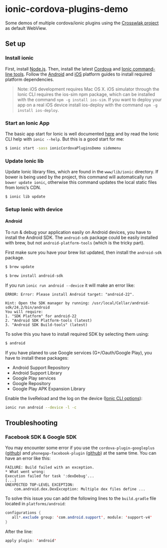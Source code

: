 # ionic-cordova-plugins-demo
Some demos of multiple cordova/ionic plugins using the [Crosswlak project](https://crosswalk-project.org/) as default WebView.

## Set up
### Install ionic
First, install [Node.js](http://nodejs.org/). Then, install the latest [Cordova](https://cordova.apache.org/) and [Ionic command-line tools](https://npmjs.org/package/ionic). Follow the [Android](http://cordova.apache.org/docs/en/5.1.1/guide/platforms/android/index.html) and [iOS](http://cordova.apache.org/docs/en/5.1.1/guide/platforms/ios/index.html) platform guides to install required platform dependencies.
> Note: iOS development requires Mac OS X. iOS simulator through the Ionic CLI requires the ios-sim npm package, which can be installed with the command `npm -g install ios-sim`. If you want to deploy your app on a real iOS device install ios-deploy with the command `npm -g install ios-deploy`.

### Start an Ionic App
The basic app start for Ionic is well documented [here](http://ionicframework.com/docs/cli/start.html) and by read the Ionic CLI help with `ionic --help`. But this is a good start for me:

```bash
$ ionic start -sass ionicCordovaPluginsDemo sidemenu
```

### Update Ionic lib
Update Ionic library files, which are found in the `www/lib/ionic` directory. If bower is being used
by the project, this command will automatically run `bower update ionic`, otherwise this command updates
the local static files from Ionic’s CDN.

```bash
$ ionic lib update
```

### Setup Ionic with device

#### Android
To run & debug your application easily on Android devices, you have to install the Android SDK. The `android-sdk` package could be easily installed with brew, but not `android-platform-tools` (which is the tricky part).

First make sure you have your brew list updated, then install the `android-sdk` package.

```bash
$ brew update
```

```bash
$ brew install android-sdk
```

If you run `ionic run android --device` it will make an error like:
```
ERROR: Error: Please install Android target: "android-22".

Hint: Open the SDK manager by running: /usr/local/Cellar/android-sdk/24.2/bin/android
You will require:
1. "SDK Platform" for android-22
2. "Android SDK Platform-tools (latest)
3. "Android SDK Build-tools" (latest)
```

To solve this you have to install required SDK by selecting them using:
```bash
$ android
```

If you have planed to use Google services (G+/Oauth/Google Play), you have to install these packages:
* Android Support Repository
* Android Support Library
* Google Play services
* Google Repository
* Google Play APK Expansion Library

Enable the liveReload and the log on the device ([Ionic CLI options](https://github.com/driftyco/ionic-cli#live-reload-app-during-development-beta)):
```bash
ionic run android --device -l -c
```

## Troubleshooting

### Facebook SDK & Google SDK
You may encounter some error if you use the `cordova-plugin-googleplus` ([github](https://github.com/EddyVerbruggen/cordova-plugin-googleplus)) and `phonegap-facebook-plugin` ([github](https://github.com/Wizcorp/phonegap-facebook-plugin)) at the same time. You can have an error like this:

```
FAILURE: Build failed with an exception.
* What went wrong:
Execution failed for task ':dexDebug'...
[...]
UNEXPECTED TOP-LEVEL EXCEPTION:
  	com.android.dex.DexException: Multiple dex files define ...
```

To solve this issue you can add the following lines to the `build.gradle` file located in `platforms/android`:
```java
configurations {
   all*.exclude group: 'com.android.support', module: 'support-v4'
}
```

 After the line:
 ```java
 apply plugin: 'android'
 ```
